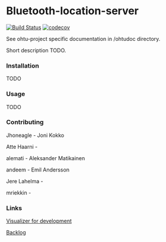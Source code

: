 # Bluetooth-location-server

[![Build Status](https://travis-ci.org/ubikampus/Bluetooth-location-server.svg?branch=master)](https://travis-ci.org/ubikampus/Bluetooth-location-server)
[![codecov](https://codecov.io/gh/ubikampus/Bluetooth-location-server/branch/master/graph/badge.svg)](https://codecov.io/gh/ubikampus/Bluetooth-location-server)

See ohtu-project specific documentation in /ohtudoc directory.

Short description TODO.

### Installation
TODO

### Usage
TODO

### Contributing

Jhoneagle - Joni Kokko

Atte Haarni - 

alemati - Aleksander Matikainen 

andeem - Emil Andersson

Jere Lahelma - 

mriekkin - 

### Links

[Visualizer for development](https://github.com/ubikampus/bluetooth-dev-visualizer)

[Backlog](https://docs.google.com/spreadsheets/d/1ypNhF0JG-SiwpOhV2lv1u9FnfyDAChQ84imtakCc800/edit#gid=7)



